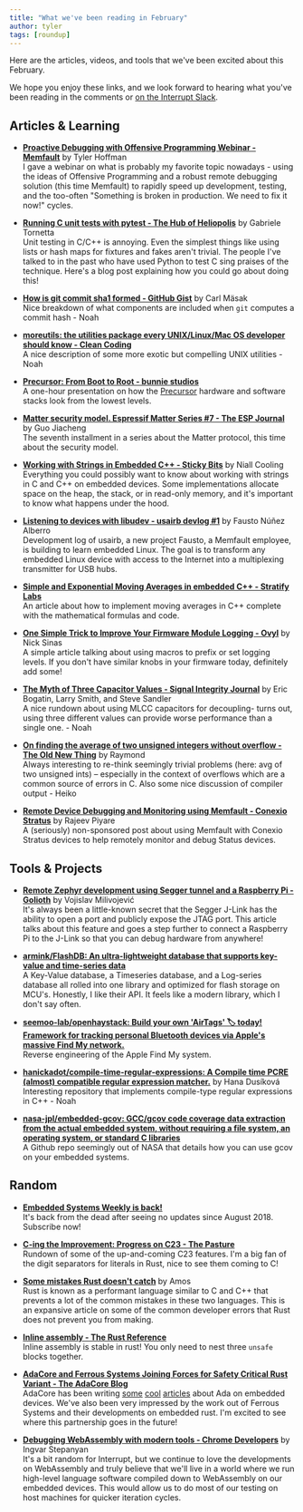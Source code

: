 ```yaml
---
title: "What we've been reading in February"
author: tyler
tags: [roundup]
---
```


<!-- excerpt start -->

Here are the articles, videos, and tools that we've been excited about this
February.

<!-- excerpt end -->

We hope you enjoy these links, and we look forward to hearing what you've been
reading in the comments or [on the Interrupt Slack](https://interrupt-slack.herokuapp.com/).

## Articles & Learning

- [**Proactive Debugging with Offensive Programming Webinar - Memfault**](https://go.memfault.com/proactive-debugging-with-offensive-programming-webinar) by Tyler Hoffman<br>
  I gave a webinar on what is probably my favorite topic nowadays - using the ideas of Offensive Programming and a robust remote debugging solution (this time Memfault) to rapidly speed up development, testing, and the too-often "Something is broken in production. We need to fix it now!" cycles.

- [**Running C unit tests with pytest - The Hub of Heliopolis**](https://p403n1x87.github.io/running-c-unit-tests-with-pytest.html) by Gabriele Tornetta<br>
  Unit testing in C/C++ is annoying. Even the simplest things like using lists or hash maps for fixtures and fakes aren't trivial. The people I've talked to in the past who have used Python to test C sing praises of the technique. Here's a blog post explaining how you could go about doing this!

- [**How is git commit sha1 formed - GitHub Gist**](https://gist.github.com/masak/2415865) by Carl Mäsak<br>
  Nice breakdown of what components are included when `git` computes a commit hash - Noah

- [**moreutils: the utilities package every UNIX/Linux/Mac OS developer should know - Clean Coding**](https://rentes.github.io/unix/utilities/2015/07/27/moreutils-package/)<br>
  A nice description of some more exotic but compelling UNIX utilities - Noah

- [**Precursor: From Boot to Root - bunnie studios**](https://www.bunniestudios.com/blog/?p=6336)<br>
  A one-hour presentation on how the [Precursor](https://www.crowdsupply.com/sutajio-kosagi/precursor) hardware and software stacks look from the lowest levels.

- [**Matter security model. Espressif Matter Series #7 - The ESP Journal**](https://blog.espressif.com/matter-security-model-37f806d3b0b2) by Guo Jiacheng<br>
  The seventh installment in a series about the Matter protocol, this time about the security model.

- [**Working with Strings in Embedded C++ - Sticky Bits**](https://blog.feabhas.com/2022/02/working-with-strings-in-embedded-c) by Niall Cooling<br>
  Everything you could possibly want to know about working with strings in C and C++ on embedded devices. Some implementations allocate space on the heap, the stack, or in read-only memory, and it's important to know what happens under the hood.

- [**Listening to devices with libudev - usairb devlog #1**](https://fnune.com/devlog/usairb/2022/02/05/listening-to-devices-with-libudev-usairb-devlog-1) by Fausto Núñez Alberro<br>
  Development log of usairb, a new project Fausto, a Memfault employee, is building to learn embedded Linux. The goal is to transform any embedded Linux device with access to the Internet into a multiplexing transmitter for USB hubs.

- [**Simple and Exponential Moving Averages in embedded C++ - Stratify Labs**](https://blog.stratifylabs.dev/device/2022-03-02-Simple-Moving-Average-and-Exponential-Moving-Average-in-embedded-Cpp)<br>An article about how to implement moving averages in C++ complete with the mathematical formulas and code.

- [**One Simple Trick to Improve Your Firmware Module Logging - Ovyl**](https://www.ovyl.io/blog-posts/one-simple-trick-to-improve-your-firmware-module-logging) by Nick Sinas<br>
  A simple article talking about using macros to prefix or set logging levels. If you don't have similar knobs in your firmware today, definitely add some!

- [**The Myth of Three Capacitor Values - Signal Integrity Journal**](https://www.signalintegrityjournal.com/articles/1589-the-myth-of-three-capacitor-values) by Eric Bogatin, Larry Smith, and Steve Sandler<br>
  A nice rundown about using MLCC capacitors for decoupling- turns out, using three different values can provide worse performance than a single one. - Noah

- [**On finding the average of two unsigned integers without overflow - The Old New Thing**](https://devblogs.microsoft.com/oldnewthing/20220207-00/?p=106223) by Raymond<br>
  Always interesting to re-think seemingly trivial problems (here: avg of two unsigned ints) – especially in the context of overflows which are a common source of errors in C. Also some nice discussion of compiler output - Heiko

- [**Remote Device Debugging and Monitoring using Memfault - Conexio Stratus**](https://www.rajeevpiyare.com/posts/stratus-to-memfault/) by Rajeev Piyare<br>
  A (seriously) non-sponsored post about using Memfault with Conexio Stratus devices to help remotely monitor and debug Status devices.

## Tools & Projects

- [**Remote Zephyr development using Segger tunnel and a Raspberry Pi - Golioth**](https://blog.golioth.io/remote-zephyr-development-using-segger-tunnel-and-a-raspberry-pi/) by Vojislav Milivojević<br>
  It's always been a little-known secret that the Segger J-Link has the ability to open a port and publicly expose the JTAG port. This article talks about this feature and goes a step further to connect a Raspberry Pi to the J-Link so that you can debug hardware from anywhere!

- [**armink/FlashDB: An ultra-lightweight database that supports key-value and time-series data**](https://github.com/armink/FlashDB)<br>
  A Key-Value database, a Timeseries database, and a Log-series database all rolled into one library and optimized for flash storage on MCU's. Honestly, I like their API. It feels like a modern library, which I don't say often.

- [**seemoo-lab/openhaystack: Build your own 'AirTags' 🏷 today! Framework for tracking personal Bluetooth devices via Apple's massive Find My network.**](https://github.com/seemoo-lab/openhaystack/)<br>
  Reverse engineering of the Apple Find My system.

- [**hanickadot/compile-time-regular-expressions: A Compile time PCRE (almost) compatible regular expression matcher.**](https://github.com/hanickadot/compile-time-regular-expressions) by Hana Dusíková<br>
  Interesting repository that implements compile-type regular expressions in C++ - Noah

- [**nasa-jpl/embedded-gcov: GCC/gcov code coverage data extraction from the actual embedded system, without requiring a file system, an operating system, or standard C libraries**](https://github.com/nasa-jpl/embedded-gcov/)<br>
  A Github repo seemingly out of NASA that details how you can use gcov on your embedded systems.

## Random

- [**Embedded Systems Weekly is back!**](https://embedsysweekly.com/)<br>
  It's back from the dead after seeing no updates since August 2018. Subscribe now!

- [**C-ing the Improvement: Progress on C23 - The Pasture**](https://thephd.dev/c-the-improvements-june-september-virtual-c-meeting)<br>
  Rundown of some of the up-and-coming C23 features. I'm a big fan of the digit separators for literals in Rust, nice to see them coming to C!

- [**Some mistakes Rust doesn't catch**](https://fasterthanli.me/articles/some-mistakes-rust-doesnt-catch) by Amos<br>
  Rust is known as a performant language similar to C and C++ that prevents a lot of the common mistakes in these two languages. This is an expansive article on some of the common developer errors that Rust does not prevent you from making.

- [**Inline assembly - The Rust Reference**](https://doc.rust-lang.org/nightly/reference/inline-assembly.html)<br>
  Inline assembly is stable in rust! You only need to nest three `unsafe` blocks together.

- [**AdaCore and Ferrous Systems Joining Forces for Safety Critical Rust Variant - The AdaCore Blog**](https://blog.adacore.com/adacore-and-ferrous-systems-joining-forces-to-support-rust)<br>
  AdaCore has been writing [some](https://blog.adacore.com/ada-on-any-arm-cortex-m-device-in-just-a-couple-minutes) [cool](https://blog.adacore.com/an-embedded-usb-device-stack-in-ada) [articles](https://blog.adacore.com/ada-on-a-feather) about Ada on embedded devices. We've also been very impressed by the work out of Ferrous Systems and their developments on embedded rust. I'm excited to see where this partnership goes in the future!

- [**Debugging WebAssembly with modern tools - Chrome Developers**](https://developer.chrome.com/blog/wasm-debugging-2020/) by Ingvar Stepanyan<br>
  It's a bit random for Interrupt, but we continue to love the developments on WebAssembly and truly believe that we'll live in a world where we run high-level language software compiled down to WebAssembly on our embedded devices. This would allow us to do most of our testing on host machines for quicker iteration cycles.
